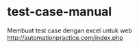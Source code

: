 # test-case-manual

Membuat test case dengan excel untuk web http://automationpractice.com/index.php
